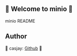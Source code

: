 ## 👋 Welcome to minio 🚀  

minio README  
  
  
## Author  

🤖 casjay: [Github](https://github.com/casjay) 🤖  
